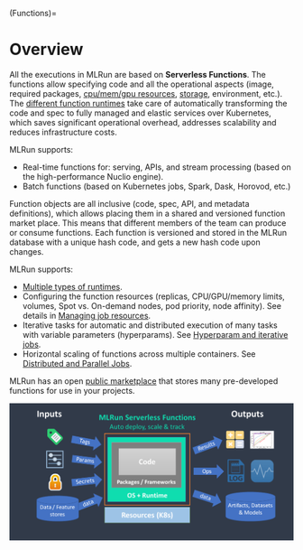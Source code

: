 (Functions)=
# Overview

All the executions in MLRun are based on **Serverless Functions**. The functions allow specifying code and 
all the operational aspects (image, required packages, [cpu/mem/gpu resources](../runtimes/configuring-job-resources.html#cpu-gpu-and-memory-limits-for-user-jobs), [storage](../runtimes/function-storage.html), environment, etc.). 
The [different function runtimes](../concepts/functions-overview.html) take care of automatically transforming the code and spec to fully 
managed and elastic services over Kubernetes, which saves significant operational overhead, 
addresses scalability and reduces infrastructure costs.

MLRun supports:
- Real-time functions for: serving, APIs, and stream processing (based on the high-performance Nuclio engine). 
- Batch functions (based on Kubernetes jobs, Spark, Dask, Horovod, etc.)

Function objects are all inclusive (code, spec, API, and metadata definitions), which allows placing them 
in a shared and versioned function market place. This means that different members of the team can produce or 
consume functions. Each function is versioned and stored in the MLRun database with a unique hash code, 
and gets a new hash code upon changes.

MLRun supports:
- [Multiple types of runtimes](../concepts/functions-overview.html).
- Configuring the function resources (replicas, CPU/GPU/memory limits, volumes, Spot vs. On-demand nodes, pod priority, node affinity). See details in [Managing job resources](configuring-job-resources.html). 
- Iterative tasks for automatic and distributed execution of many tasks with variable parameters (hyperparams). See [Hyperparam and iterative jobs](../hyper-params.html).
- Horizontal scaling of functions across multiple containers. See [Distributed and Parallel Jobs](./distributed.html).

MLRun has an open [public marketplace](https://www.mlrun.org/marketplace/functions/) that stores many pre-developed functions for
use in your projects. 

<img src="../_static/images/mlrun-functions.png" alt="mlrun-architecture" width="600"/><br>